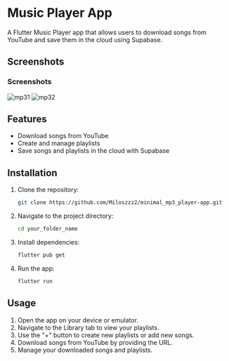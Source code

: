 # Music Player App

A Flutter Music Player app that allows users to download songs from YouTube and save them in the cloud using Supabase.

## Screenshots

### Screenshots
![mp31](https://github.com/Miloszzz2/minimal_mp3_player/assets/97192271/2f25733c-d93e-4a3f-b5b5-75b9b2369933)
![mp32](https://github.com/Miloszzz2/minimal_mp3_player/assets/97192271/359aa0f4-0455-48a2-bd4b-0abcde64c2fb)


## Features

- Download songs from YouTube
- Create and manage playlists
- Save songs and playlists in the cloud with Supabase

## Installation

1. Clone the repository:
    ```sh
    git clone https://github.com/Miloszzz2/minimal_mp3_player-app.git
    ```
2. Navigate to the project directory:
    ```sh
    cd your_folder_name
    ```
3. Install dependencies:
    ```sh
    flutter pub get
    ```
4. Run the app:
    ```sh
    flutter run
    ```

## Usage

1. Open the app on your device or emulator.
2. Navigate to the Library tab to view your playlists.
3. Use the "+" button to create new playlists or add new songs.
4. Download songs from YouTube by providing the URL.
5. Manage your downloaded songs and playlists.

